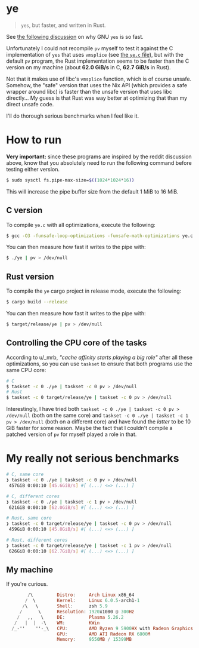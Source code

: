 # ye

> `yes`, but faster, and written in Rust.

See [the following discussion](https://www.reddit.com/r/unix/comments/6gxduc/comment/diua761/?context=8&depth=9) on why GNU `yes` is so fast.

Unfortunately I could not recompile `pv` myself to test it against the C implementation of `yes` that uses `vmsplice` (see [the `ye.c` file](ye.c)), but with the default `pv` program, the Rust implementation seems to be faster than the C version on my machine (about **62.0 GiB/s** in C, **62.7 GiB/s** in Rust).

Not that it makes use of libc's `vmsplice` function, which is of course unsafe. Somehow, the "safe" version that uses the Nix API (which provides a safe wrapper around libc) is faster than the unsafe version that uses libc directly... My guess is that Rust was way better at optimizing that than my direct unsafe code.

I'll do thorough serious benchmarks when I feel like it.

# How to run

**Very important:** since these programs are inspired by the reddit discussion above, know that you absolutely need to run the following command before testing either version.
```sh
$ sudo sysctl fs.pipe-max-size=$((1024*1024*16))
```
This will increase the pipe buffer size from the default 1 MiB to 16 MiB.

## C version

To compile `ye.c` with all optimizations, execute the following:
```sh
$ gcc -O3 -funsafe-loop-optimizations -funsafe-math-optimizations ye.c -o ye
```
You can then measure how fast it writes to the pipe with:
```sh
$ ./ye | pv > /dev/null
```

## Rust version

To compile the `ye` cargo project in release mode, execute the following:
```sh
$ cargo build --release
```
You can then measure how fast it writes to the pipe with:
```sh
$ target/release/ye | pv > /dev/null
```

## Controlling the CPU core of the tasks

According to u/_mrb, *"cache affinity starts playing a big role"* after all these optimizations, so you can use `taskset` to ensure that both programs use the same CPU core:
```sh
# C
$ taskset -c 0 ./ye | taskset -c 0 pv > /dev/null
# Rust
$ taskset -c 0 target/release/ye | taskset -c 0 pv > /dev/null
```
Interestingly, I have tried both `taskset -c 0 ./ye | taskset -c 0 pv > /dev/null` (both on the same core) and `taskset -c 0 ./ye | taskset -c 1 pv > /dev/null` (both on a different core) and have found the *latter* to be 10 GiB faster for some reason. Maybe the fact that I couldn't compile a patched version of `pv` for myself played a role in that.

# My really not serious benchmarks

```sh
# C, same core
❯ taskset -c 0 ./ye | taskset -c 0 pv > /dev/null
 457GiB 0:00:10 [45.6GiB/s] #[ (...) <=> (...) ]

# C, different cores
❯ taskset -c 0 ./ye | taskset -c 1 pv > /dev/null
 621GiB 0:00:10 [62.0GiB/s] #[ (...) <=> (...) ]

# Rust, same core
❯ taskset -c 0 target/release/ye | taskset -c 0 pv > /dev/null
 459GiB 0:00:10 [45.8GiB/s] #[ (...) <=> (...) ]

# Rust, different cores
❯ taskset -c 0 target/release/ye | taskset -c 1 pv > /dev/null
 626GiB 0:00:10 [62.7GiB/s] #[ (...) <=> (...) ]
```
## My machine

If you're curious.

```hs
        /\         Distro:     Arch Linux x86_64
       /  \        Kernel:     Linux 6.0.5-arch1-1
      /\   \       Shell:      zsh 5.9
     /      \      Resolution: 1920x1080 @ 300Hz
    /   ,,   \     DE:         Plasma 5.26.2
   /   |  |  -\    WM:         KWin
  /_-''    ''-_\   CPU:        AMD Ryzen 9 5900HX with Radeon Graphics (16) @ 3.3GHz
                   GPU:        AMD ATI Radeon RX 6800M
                   Memory:     9550MB / 15399MB
```
